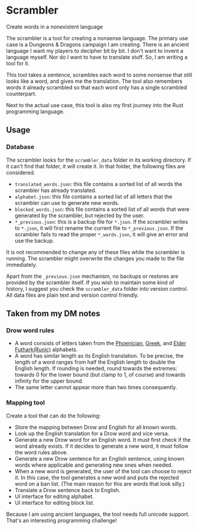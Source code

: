 # Scrambler
Create words in a nonexistent language

The scrambler is a tool for creating a nonsense language. The primary use case is a Dungeons & Dragons campaign I am creating.
There is an ancient language I want my players to decipher bit by bit. I don't want to invent a language myself. Nor do I want to have to translate stuff. So, I am writing a tool for it.

This tool takes a sentence, scrambles each word to some nonsense that still looks like a word, and gives me the translation. The tool also remembers words it already scrambled so that each word only has a single scrambled counterpart.

Next to the actual use case, this tool is also my first journey into the Rust programming language.

## Usage

### Database
The scrambler looks for the `scrambler_data` folder in its working directory.
If it can't find that folder, it will create it.
In that folder, the following files are considered.
- `translated_words.json`: this file contains a sorted list of all words the scrambler has already translated.
- `alphabet.json`: this file contains a sorted list of all letters that the scrambler can use to generate new words.
- `blocked_words.json`: this file contains a sorted list of all words that were generated by the scrambler, but rejected by the user.
- `*_previous.json`: this is a backup file for `*.json`. If the scrambler writes to `*.json`, it will first rename the current file to `*_previous.json`. If the scrambler fails to read the proper `*_words.json`, it will give an error and use the backup.

It is not recommended to change any of these files while the scrambler is running. The scrambler might overwrite the changes you made to the file immediately.

Apart from the `_previous.json` mechanism, no backups or restores are provided by the scrambler itself. If you wish to maintain some kind of history, I suggest you check the `scrambler_data` folder into version control. All data files are plain text and version control friendly.

## Taken from my DM notes

### Drow word rules
- A word consists of letters taken from the [Phoenician](https://en.wikipedia.org/wiki/Paleo-Hebrew_alphabet), [Greek](https://en.wikipedia.org/wiki/Greek_alphabet), and [Elder Futhark(Runic)](https://en.wikipedia.org/wiki/Elder_Futhark) alphabets.
- A word has similar length as its English translation. To be precise, the length of a word ranges from half the English length to double the English length. If rounding is needed, round towards the extremes: towards 0 for the lower bound (but clamp to 1, of course) and towards infinity for the upper bound.
- The same letter cannot appear more than two times consequently.

### Mapping tool
Create a tool that can do the following:
- Store the mapping between Drow and English for all known words.
- Look up the English translation for a Drow word and vice versa.
- Generate a new Drow word for an English word. It must first check if the word already exists. If it decides to generate a new word, it must follow the word rules above.
- Generate a new Drow sentence for an English sentence, using known words where applicable and generating new ones when needed.
- When a new word is generated, the user of the tool can choose to reject it. In this case, the tool generates a new word and puts the rejected word on a ban list. (The main reason for this are words that look silly.)
- Translate a Drow sentence back to English.
- UI interface for editing alphabet.
- UI interface for editing block list.

Because I am using ancient languages, the tool needs full unicode support. That's an interesting programming challenge!
